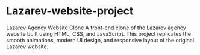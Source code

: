 # Lazarev-website-project
Lazarev Agency Website Clone  A front-end clone of the Lazarev agency website built using HTML, CSS, and JavaScript. This project replicates the smooth animations, modern UI design, and responsive layout of the original Lazarev website.
